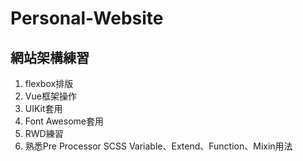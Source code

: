 # Personal-Website   
## 網站架構練習                                                                         
1. flexbox排版                                                                      
2. Vue框架操作                                                                      
3. UIKit套用                                                                                           
4. Font Awesome套用                                                               
5. RWD練習
6. 熟悉Pre Processor SCSS Variable、Extend、Function、Mixin用法                                                              
